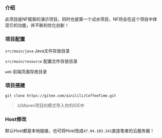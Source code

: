 ### 介绍
此项目是NF框架的演示项目，同时也是第一个试水项目，NF将会在这个项目中体现它的功能，并不断的优化创新！
### 项目配置
```src/main/java``` Java文件存放目录

```src/main/resource``` 配置文件存放目录

```web```   前端页面存放目录
### 项目搭建

```git clone https://gitee.com/ainilili/CoffeeTime.git```

> 以Maven项目的模式导入你的IDE中

### Host修改
默认Host都是本地链接，也可将Host改成```47.94.103.241```直连笔者的云服务器！